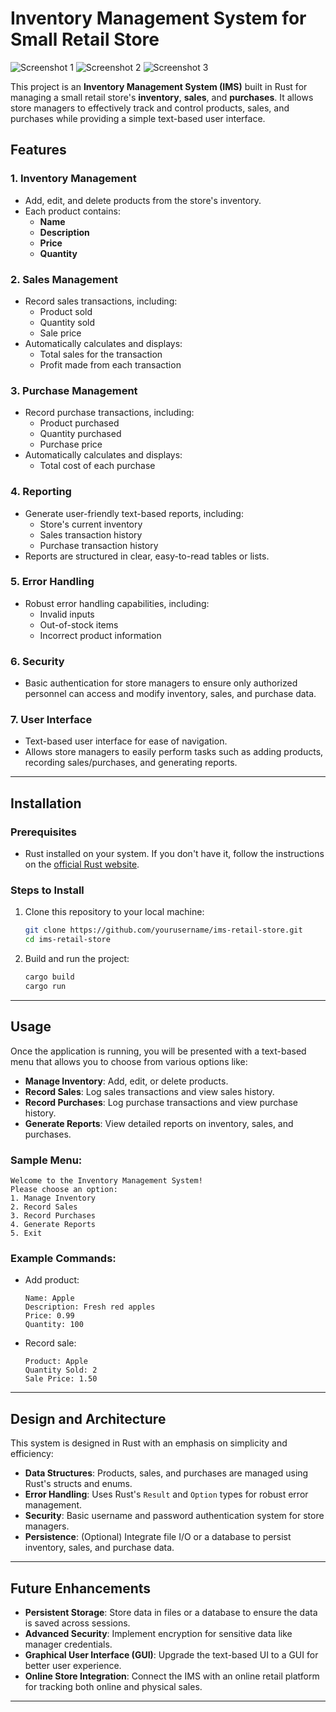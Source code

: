 # Inventory Management System for Small Retail Store
![Screenshot 1](./frontend/public/Screenshot-2025-03-27-at-7.09.55-PM.jpeg)
![Screenshot 2](./frontend/public/Screenshot-2025-03-27-at-7.16.55-PM.jpeg)
![Screenshot 3](./frontend/public/Screenshot-2025-03-27-at-7.17.08-PM.jpeg)



This project is an **Inventory Management System (IMS)** built in Rust for managing a small retail store's **inventory**, **sales**, and **purchases**. It allows store managers to effectively track and control products, sales, and purchases while providing a simple text-based user interface.

## Features

### 1. **Inventory Management**
   - Add, edit, and delete products from the store's inventory.
   - Each product contains:
     - **Name**
     - **Description**
     - **Price**
     - **Quantity**

### 2. **Sales Management**
   - Record sales transactions, including:
     - Product sold
     - Quantity sold
     - Sale price
   - Automatically calculates and displays:
     - Total sales for the transaction
     - Profit made from each transaction

### 3. **Purchase Management**
   - Record purchase transactions, including:
     - Product purchased
     - Quantity purchased
     - Purchase price
   - Automatically calculates and displays:
     - Total cost of each purchase

### 4. **Reporting**
   - Generate user-friendly text-based reports, including:
     - Store's current inventory
     - Sales transaction history
     - Purchase transaction history
   - Reports are structured in clear, easy-to-read tables or lists.

### 5. **Error Handling**
   - Robust error handling capabilities, including:
     - Invalid inputs
     - Out-of-stock items
     - Incorrect product information

### 6. **Security**
   - Basic authentication for store managers to ensure only authorized personnel can access and modify inventory, sales, and purchase data.

### 7. **User Interface**
   - Text-based user interface for ease of navigation.
   - Allows store managers to easily perform tasks such as adding products, recording sales/purchases, and generating reports.

---

## Installation

### Prerequisites
- Rust installed on your system. If you don't have it, follow the instructions on the [official Rust website](https://www.rust-lang.org/learn/get-started).

### Steps to Install

1. Clone this repository to your local machine:
   ```bash
   git clone https://github.com/yourusername/ims-retail-store.git
   cd ims-retail-store
   ```

2. Build and run the project:
   ```bash
   cargo build
   cargo run
   ```

---

## Usage

Once the application is running, you will be presented with a text-based menu that allows you to choose from various options like:

- **Manage Inventory**: Add, edit, or delete products.
- **Record Sales**: Log sales transactions and view sales history.
- **Record Purchases**: Log purchase transactions and view purchase history.
- **Generate Reports**: View detailed reports on inventory, sales, and purchases.

### Sample Menu:
```plaintext
Welcome to the Inventory Management System!
Please choose an option:
1. Manage Inventory
2. Record Sales
3. Record Purchases
4. Generate Reports
5. Exit
```

### Example Commands:
- Add product:
  ```plaintext
  Name: Apple
  Description: Fresh red apples
  Price: 0.99
  Quantity: 100
  ```

- Record sale:
  ```plaintext
  Product: Apple
  Quantity Sold: 2
  Sale Price: 1.50
  ```

---

## Design and Architecture

This system is designed in Rust with an emphasis on simplicity and efficiency:

- **Data Structures**: Products, sales, and purchases are managed using Rust's structs and enums.
- **Error Handling**: Uses Rust's `Result` and `Option` types for robust error management.
- **Security**: Basic username and password authentication system for store managers.
- **Persistence**: (Optional) Integrate file I/O or a database to persist inventory, sales, and purchase data.

---

## Future Enhancements

- **Persistent Storage**: Store data in files or a database to ensure the data is saved across sessions.
- **Advanced Security**: Implement encryption for sensitive data like manager credentials.
- **Graphical User Interface (GUI)**: Upgrade the text-based UI to a GUI for better user experience.
- **Online Store Integration**: Connect the IMS with an online retail platform for tracking both online and physical sales.

---